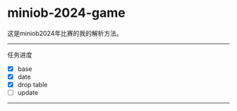 # miniob-2024-game
这是miniob2024年比赛的我的解析方法。

----
任务进度
- [X] base
- [X] date
- [X] drop table
- [ ] update

----